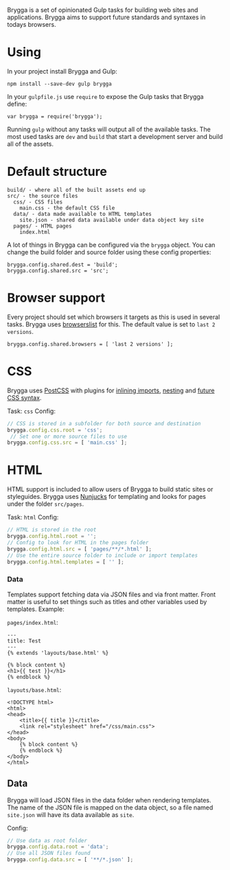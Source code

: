 Brygga is a set of opinionated Gulp tasks for building web sites and applications. Brygga aims to support future standards and syntaxes in todays browsers.

# Using

In your project install Brygga and Gulp:

```
npm install --save-dev gulp brygga
```

In your `gulpfile.js` use `require` to expose the Gulp tasks that Brygga define:

```
var brygga = require('brygga');
```

Running `gulp` without any tasks will output all of the available tasks. The most used tasks are `dev` and `build` that start a development server and build all of the assets.

# Default structure

```
build/ - where all of the built assets end up
src/ - the source files
  css/ - CSS files
    main.css - the default CSS file
  data/ - data made available to HTML templates
    site.json - shared data available under data object key site
  pages/ - HTML pages
    index.html
```

A lot of things in Brygga can be configured via the `brygga` object. You can change the build folder and source folder using these config properties:

```
brygga.config.shared.dest = 'build';
brygga.config.shared.src = 'src';
```

# Browser support

Every project should set which browsers it targets as this is used in several tasks. Brygga uses [browserslist](https://github.com/ai/browserslist) for this. The default value is set to `last 2 versions`.

```
brygga.config.shared.browsers = [ 'last 2 versions' ];
```

# CSS

Brygga uses [PostCSS](https://github.com/postcss/postcss) with plugins for [inlining imports](https://github.com/postcss/postcss-import), [nesting](https://github.com/postcss/postcss-nested) and [future CSS syntax](https://github.com/cssnext/postcss-cssnext).

Task: `css`
Config:
```js
// CSS is stored in a subfolder for both source and destination
brygga.config.css.root = 'css';
 // Set one or more source files to use
brygga.config.css.src = [ 'main.css' ];
```

# HTML

HTML support is included to allow users of Brygga to build static sites or styleguides. Brygga uses [Nunjucks](https://mozilla.github.io/nunjucks/) for templating and looks for pages under the folder `src/pages`.

Task: `html`
Config:
```js
// HTML is stored in the root
brygga.config.html.root = '';
// Config to look for HTML in the pages folder
brygga.config.html.src = [ 'pages/**/*.html' ];
// Use the entire source folder to include or import templates
brygga.config.html.templates = [ '' ];
```

### Data

Templates support fetching data via JSON files and via front matter. Front matter is useful to set things such as titles and other variables used by templates. Example:

`pages/index.html`:
```
---
title: Test
---
{% extends 'layouts/base.html' %}

{% block content %}
<h1>{{ test }}</h1>
{% endblock %}
```

`layouts/base.html`:
```
<!DOCTYPE html>
<html>
<head>
    <title>{{ title }}</title>
    <link rel="stylesheet" href="/css/main.css">
</head>
<body>
    {% block content %}
    {% endblock %}
</body>
</html>
```

## Data

Brygga will load JSON files in the data folder when rendering templates. The name of the JSON file is mapped on the data object, so a file named `site.json` will have its data available as `site`.

Config:
```js
// Use data as root folder
brygga.config.data.root = 'data';
// Use all JSON files found
brygga.config.data.src = [ '**/*.json' ];
```
